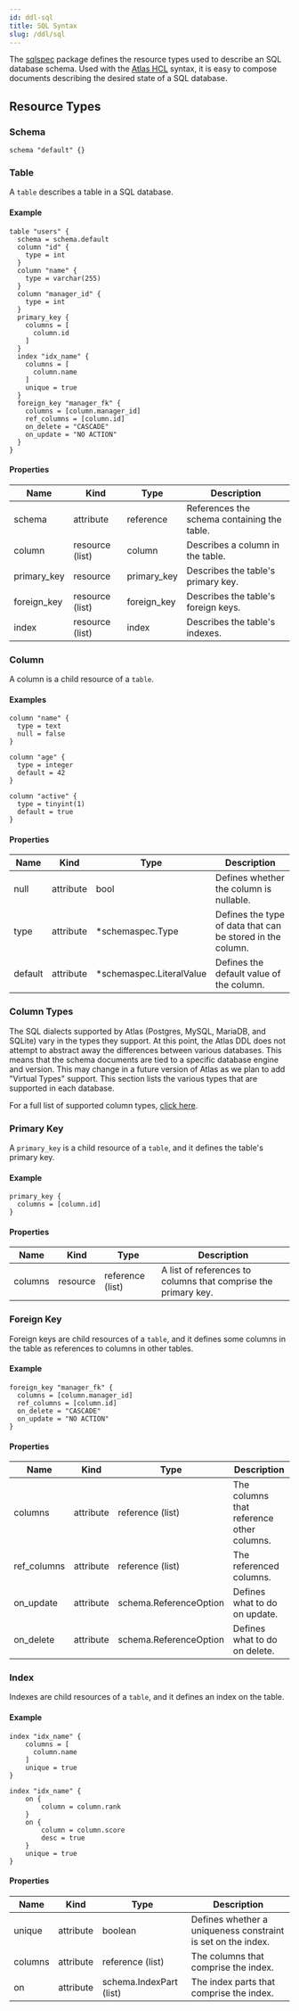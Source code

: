 ```yaml
---
id: ddl-sql
title: SQL Syntax
slug: /ddl/sql
---
```


The [sqlspec](https://pkg.go.dev/ariga.io/atlas@master/sql/sqlspec) package defines
the resource types used to describe an SQL database schema. Used with the
[Atlas HCL](intro.md#hcl) syntax, it is easy to compose documents describing the desired
state of a SQL database.  

## Resource Types

### Schema

```hcl
schema "default" {}
```

### Table

A `table` describes a table in a SQL database. 

#### Example

```hcl
table "users" {
  schema = schema.default
  column "id" {
    type = int
  }
  column "name" {
    type = varchar(255)
  }
  column "manager_id" {
    type = int
  }
  primary_key {
    columns = [
      column.id
    ]
  }
  index "idx_name" {
    columns = [
      column.name
    ]
    unique = true
  }
  foreign_key "manager_fk" {
    columns = [column.manager_id]
    ref_columns = [column.id]
    on_delete = "CASCADE"
    on_update = "NO ACTION"
  }
}
```

#### Properties

| Name        | Kind            | Type        | Description                                  |
|-------------|-----------------|-------------|----------------------------------------------|
| schema      | attribute       | reference   | References the  schema containing the table. |
| column      | resource (list) | column      | Describes a column in the table.             |
| primary_key | resource        | primary_key | Describes the table's primary key.           |
| foreign_key | resource (list) | foreign_key | Describes the table's foreign keys.          |
| index       | resource (list) | index       | Describes the table's indexes.               |

### Column

A column is a child resource of a `table`. 

#### Examples

```hcl
column "name" {
  type = text
  null = false
}

column "age" {
  type = integer
  default = 42
}

column "active" {
  type = tinyint(1)
  default = true
}
```

#### Properties

| Name    | Kind      | Type                     | Description                                                |
|---------|-----------|--------------------------|------------------------------------------------------------|
| null    | attribute | bool                     | Defines whether the column is nullable.                    |
| type    | attribute | *schemaspec.Type         | Defines the type of data that can be stored in the column. |
| default | attribute | *schemaspec.LiteralValue | Defines the default value of the column.                   |

### Column Types

The SQL dialects supported by Atlas (Postgres, MySQL, MariaDB, and SQLite) vary in
the types they support. At this point, the Atlas DDL does not attempt to abstract 
away the differences between various databases. This means that the schema documents
are tied to a specific database engine and version. This may change in a future version
of Atlas as we plan to add "Virtual Types" support. This section lists the various
types that are supported in each database.

For a full list of supported column types, [click here](sql_types.md).

### Primary Key

A `primary_key` is a child resource of a `table`, and it defines the table's
primary key. 

#### Example 

```hcl
primary_key {
  columns = [column.id]
}
```

#### Properties

| Name    | Kind      | Type                     | Description                                                    |
|---------|-----------|--------------------------|----------------------------------------------------------------|
| columns | resource  | reference (list)         | A list of references to columns that comprise the primary key. |

### Foreign Key

Foreign keys are child resources of a `table`, and it defines some columns in the table
as references to columns in other tables. 

#### Example

```hcl
foreign_key "manager_fk" {
  columns = [column.manager_id]
  ref_columns = [column.id]
  on_delete = "CASCADE"
  on_update = "NO ACTION"
}
```

#### Properties

| Name        | Kind      | Type                   | Description                               |
|-------------|-----------|------------------------|-------------------------------------------|
| columns     | attribute | reference (list)       | The columns that reference other columns. |
| ref_columns | attribute | reference (list)       | The referenced columns.                   |
| on_update   | attribute | schema.ReferenceOption | Defines what to do on update.             |
| on_delete   | attribute | schema.ReferenceOption | Defines what to do on delete.             |

### Index

Indexes are child resources of a `table`, and it defines an index on the table.

#### Example

```hcl
index "idx_name" {
    columns = [
      column.name
    ]
    unique = true
}

index "idx_name" {
    on {
        column = column.rank
    }
    on {
        column = column.score
        desc = true
    }
    unique = true
}
```

#### Properties

| Name      | Kind      | Type                    | Description                                                  |
|-----------|-----------|-------------------------|--------------------------------------------------------------|
| unique    | attribute | boolean                 | Defines whether a uniqueness constraint is set on the index. |
| columns   | attribute | reference (list)        | The columns that comprise the index.                         |
| on        | attribute | schema.IndexPart (list) | The index parts that comprise the index.                     |
